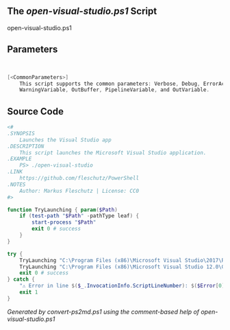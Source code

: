## The *open-visual-studio.ps1* Script

open-visual-studio.ps1 


## Parameters
```powershell


[<CommonParameters>]
    This script supports the common parameters: Verbose, Debug, ErrorAction, ErrorVariable, WarningAction, 
    WarningVariable, OutBuffer, PipelineVariable, and OutVariable.
```

## Source Code
```powershell
<#
.SYNOPSIS
	Launches the Visual Studio app
.DESCRIPTION
	This script launches the Microsoft Visual Studio application.
.EXAMPLE
	PS> ./open-visual-studio
.LINK
	https://github.com/fleschutz/PowerShell
.NOTES
	Author: Markus Fleschutz | License: CC0
#>

function TryLaunching { param($Path)
	if (test-path "$Path" -pathType leaf) {
		start-process "$Path"
		exit 0 # success
	}
}

try {
	TryLaunching "C:\Program Files (x86)\Microsoft Visual Studio\2017\Professional\Common7\IDE\devenv.exe"
	TryLaunching "C:\Program Files (x86)\Microsoft Visual Studio 12.0\Common7\IDE\devenv.exe"
	exit 0 # success
} catch {
	"⚠️ Error in line $($_.InvocationInfo.ScriptLineNumber): $($Error[0])"
	exit 1
}
```

*Generated by convert-ps2md.ps1 using the comment-based help of open-visual-studio.ps1*
